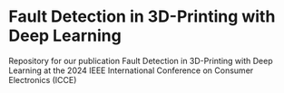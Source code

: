 # Fault Detection in 3D-Printing with Deep Learning
Repository for our publication Fault Detection in 3D-Printing with Deep Learning at the 2024 IEEE International Conference on Consumer Electronics (ICCE)
